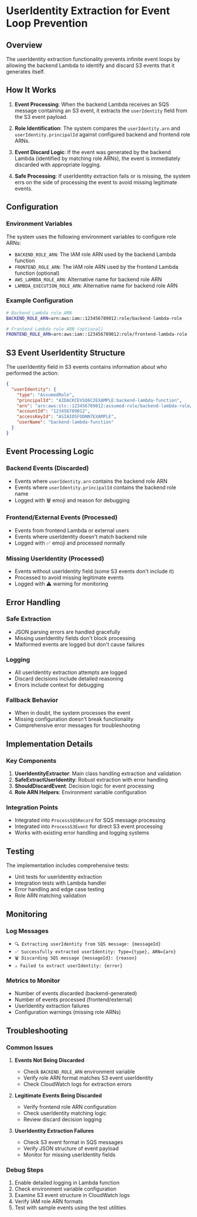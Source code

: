 # UserIdentity Extraction for Event Loop Prevention

## Overview

The userIdentity extraction functionality prevents infinite event loops by allowing the backend Lambda to identify and discard S3 events that it generates itself.

## How It Works

1. **Event Processing**: When the backend Lambda receives an SQS message containing an S3 event, it extracts the `userIdentity` field from the S3 event payload.

2. **Role Identification**: The system compares the `userIdentity.arn` and `userIdentity.principalId` against configured backend and frontend role ARNs.

3. **Event Discard Logic**: If the event was generated by the backend Lambda (identified by matching role ARNs), the event is immediately discarded with appropriate logging.

4. **Safe Processing**: If userIdentity extraction fails or is missing, the system errs on the side of processing the event to avoid missing legitimate events.

## Configuration

### Environment Variables

The system uses the following environment variables to configure role ARNs:

- `BACKEND_ROLE_ARN`: The IAM role ARN used by the backend Lambda function
- `FRONTEND_ROLE_ARN`: The IAM role ARN used by the frontend Lambda function (optional)
- `AWS_LAMBDA_ROLE_ARN`: Alternative name for backend role ARN
- `LAMBDA_EXECUTION_ROLE_ARN`: Alternative name for backend role ARN

### Example Configuration

```bash
# Backend Lambda role ARN
BACKEND_ROLE_ARN=arn:aws:iam::123456789012:role/backend-lambda-role

# Frontend Lambda role ARN (optional)
FRONTEND_ROLE_ARN=arn:aws:iam::123456789012:role/frontend-lambda-role
```

## S3 Event UserIdentity Structure

The userIdentity field in S3 events contains information about who performed the action:

```json
{
  "userIdentity": {
    "type": "AssumedRole",
    "principalId": "AIDACKCEVSQ6C2EXAMPLE:backend-lambda-function",
    "arn": "arn:aws:sts::123456789012:assumed-role/backend-lambda-role/backend-lambda-function",
    "accountId": "123456789012",
    "accessKeyId": "ASIAIOSFODNN7EXAMPLE",
    "userName": "backend-lambda-function"
  }
}
```

## Event Processing Logic

### Backend Events (Discarded)
- Events where `userIdentity.arn` contains the backend role ARN
- Events where `userIdentity.principalId` contains the backend role name
- Logged with 🗑️ emoji and reason for debugging

### Frontend/External Events (Processed)
- Events from frontend Lambda or external users
- Events where userIdentity doesn't match backend role
- Logged with ✅ emoji and processed normally

### Missing UserIdentity (Processed)
- Events without userIdentity field (some S3 events don't include it)
- Processed to avoid missing legitimate events
- Logged with ⚠️ warning for monitoring

## Error Handling

### Safe Extraction
- JSON parsing errors are handled gracefully
- Missing userIdentity fields don't block processing
- Malformed events are logged but don't cause failures

### Logging
- All userIdentity extraction attempts are logged
- Discard decisions include detailed reasoning
- Errors include context for debugging

### Fallback Behavior
- When in doubt, the system processes the event
- Missing configuration doesn't break functionality
- Comprehensive error messages for troubleshooting

## Implementation Details

### Key Components

1. **UserIdentityExtractor**: Main class handling extraction and validation
2. **SafeExtractUserIdentity**: Robust extraction with error handling
3. **ShouldDiscardEvent**: Decision logic for event processing
4. **Role ARN Helpers**: Environment variable configuration

### Integration Points

- Integrated into `ProcessSQSRecord` for SQS message processing
- Integrated into `ProcessS3Event` for direct S3 event processing
- Works with existing error handling and logging systems

## Testing

The implementation includes comprehensive tests:

- Unit tests for userIdentity extraction
- Integration tests with Lambda handler
- Error handling and edge case testing
- Role ARN matching validation

## Monitoring

### Log Messages

- `🔍 Extracting userIdentity from SQS message: {messageId}`
- `✅ Successfully extracted userIdentity: Type={type}, ARN={arn}`
- `🗑️ Discarding SQS message {messageId}: {reason}`
- `⚠️ Failed to extract userIdentity: {error}`

### Metrics to Monitor

- Number of events discarded (backend-generated)
- Number of events processed (frontend/external)
- UserIdentity extraction failures
- Configuration warnings (missing role ARNs)

## Troubleshooting

### Common Issues

1. **Events Not Being Discarded**
   - Check `BACKEND_ROLE_ARN` environment variable
   - Verify role ARN format matches S3 event userIdentity
   - Check CloudWatch logs for extraction errors

2. **Legitimate Events Being Discarded**
   - Verify frontend role ARN configuration
   - Check userIdentity matching logic
   - Review discard decision logging

3. **UserIdentity Extraction Failures**
   - Check S3 event format in SQS messages
   - Verify JSON structure of event payload
   - Monitor for missing userIdentity fields

### Debug Steps

1. Enable detailed logging in Lambda function
2. Check environment variable configuration
3. Examine S3 event structure in CloudWatch logs
4. Verify IAM role ARN formats
5. Test with sample events using the test utilities